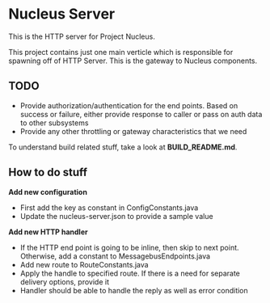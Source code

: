 Nucleus Server
================

This is the HTTP server for Project Nucleus. 

This project contains just one main verticle which is responsible for spawning off of HTTP Server. This is the gateway to Nucleus components.

TODO
----
* Provide authorization/authentication for the end points. Based on success or failure, either provide response to caller or pass on auth data to other subsystems
* Provide any other throttling or gateway characteristics that we need

To understand build related stuff, take a look at **BUILD_README.md**.


How to do stuff
---------------

**Add new configuration**
* First add the key as constant in ConfigConstants.java
* Update the nucleus-server.json to provide a sample value

**Add new HTTP handler**
* If the HTTP end point is going to be inline, then skip to next point. Otherwise, add a constant to MessagebusEndpoints.java
* Add new route to RouteConstants.java
* Apply the handle to specified route. If there is a need for separate delivery options, provide it
* Handler should be able to handle the reply as well as error condition


